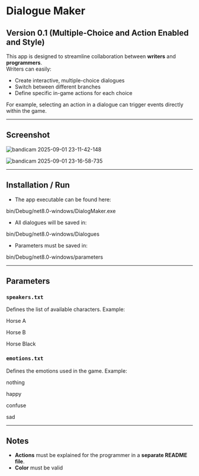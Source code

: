 # Dialogue Maker

## Version 0.1 (Multiple-Choice and Action Enabled and Style)

This app is designed to streamline collaboration between **writers** and **programmers**.  
Writers can easily:

- Create interactive, multiple-choice dialogues
- Switch between different branches
- Define specific in-game actions for each choice

For example, selecting an action in a dialogue can trigger events directly within the game.

---

## Screenshot

![bandicam 2025-09-01 23-11-42-148](https://github.com/user-attachments/assets/45ee2518-07de-4bed-97f5-d8d9fb7ce7cf)

![bandicam 2025-09-01 23-16-58-735](https://github.com/user-attachments/assets/6f0b5c76-960d-4e2f-a909-8ab243669672)

---

## Installation / Run

- The app executable can be found here:

bin/Debug/net8.0-windows/DialogMaker.exe

- All dialogues will be saved in:

bin/Debug/net8.0-windows/Dialogues

- Parameters must be saved in:

bin/Debug/net8.0-windows/parameters

---

## Parameters

### `speakers.txt`

Defines the list of available characters. Example:

Horse A

Horse B

Horse Black

### `emotions.txt`

Defines the emotions used in the game. Example:

nothing

happy

confuse

sad

---

## Notes

- **Actions** must be explained for the programmer in a **separate README file**.
- **Color** must be valid
